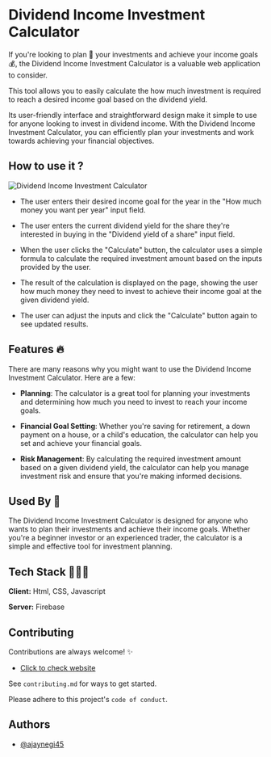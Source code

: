 
# Dividend Income Investment Calculator

If you're looking to plan 📆 your investments and achieve your income goals 💰, the Dividend Income Investment Calculator is a valuable web application to consider. 

This tool allows you to easily calculate the how much investment is required to reach a desired income goal based on the dividend yield. 

Its user-friendly interface and straightforward design make it simple to use for anyone looking to invest in dividend income. With the Dividend Income Investment Calculator, you can efficiently plan your investments and work towards achieving your financial objectives.
## How to use it ?

![Dividend Income Investment Calculator](https://github.com/ajaynegi45/Investment-Calculator/blob/main/img/tools.jpg?raw=true)

- The user enters their desired income goal for the year in the "How much money you want per year" input field.

- The user enters the current dividend yield for the share they're interested in buying in the "Dividend yield of a share" input field.

- When the user clicks the "Calculate" button, the calculator uses a simple formula to calculate the required investment amount based on the inputs provided by the user.

- The result of the calculation is displayed on the page, showing the user how much money they need to invest to achieve their income goal at the given dividend yield.

- The user can adjust the inputs and click the "Calculate" button again to see updated results.


## Features 🔥
There are many reasons why you might want to use the Dividend Income Investment Calculator. Here are a few:


- **Planning**: The calculator is a great tool for planning your investments and determining how much you need to invest to reach your income goals.

- **Financial Goal Setting**: Whether you're saving for retirement, a down payment on a house, or a child's education, the calculator can help you set and achieve your financial goals.

- **Risk Management**: By calculating the required investment amount based on a given dividend yield, the calculator can help you manage investment risk and ensure that you're making informed decisions.
## Used By 🤗
The Dividend Income Investment Calculator is designed for anyone who wants to plan their investments and achieve their income goals. Whether you're a beginner investor or an experienced trader, the calculator is a simple and effective tool for investment planning.
## Tech Stack 👨🏻‍💻

**Client:** Html, CSS, Javascript

**Server:** Firebase
## Contributing

Contributions are always welcome! ✨

- [Click to check website](https://tools-45.web.app/)

See `contributing.md` for ways to get started.

Please adhere to this project's `code of conduct`.


## Authors

- [@ajaynegi45](https://github.com/ajaynegi45)
